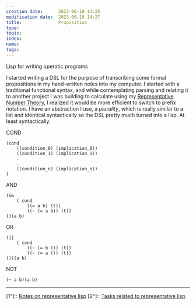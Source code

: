 ```yaml
---
creation date:		2023-06-10 14:25
modification date:	2023-06-10 14:27
title: 				Proposition
type:
topic:
index:
name:
tags: 
---
```

Lisp for writing operatic programs

I started writing a DSL for the purpose of transcribing some formal propositions in my hand-written notes into my computer. I started with a traditional functional syntax, and while contemplating parsing and relating it to another project I was building to calculate using my [Representative Number Theory](Representative%20Number%20Theory.md), I realized it would be more efficient to switch to prefix notation.
I have an abstraction I use, a $plurality$, which is really similar to a list and identical syntactically so the DSL pretty much turned into a lisp. At least syntactically.

COND
```
(cond 
	((condition_0) (implication_0))
	((condition_1) (implication_1))
	.
	.
	((condition_n) (implication_n))
)
```

AND
```
(&& 
	( cond
		((= a b) (t))
		((~ (= a b)) (t))
))(a b)
```

OR
```
(|| 
	( cond
		((~ (= b ()) (t))
		((~ (= a ()) (t))
)))(a b)
```

NOT
```
(~ a b)(a b)
```

---
[1^]:: [Notes on representative lisp](Notes%20on%20representative%20lisp)
[2^]:: [Tasks related to representative lisp](Tasks%20related%20to%20representative%20lisp.md)